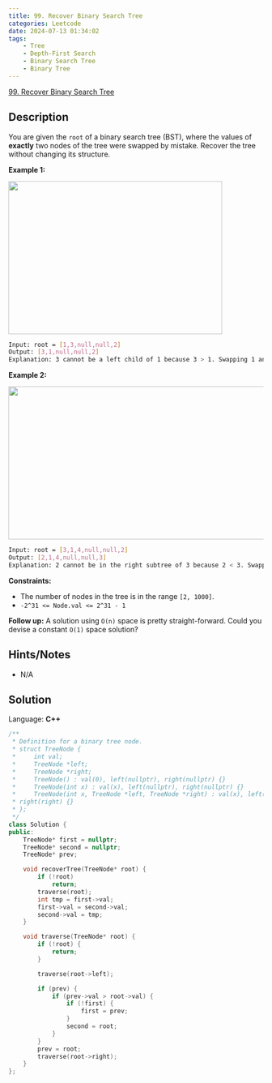 ```yaml
---
title: 99. Recover Binary Search Tree
categories: Leetcode
date: 2024-07-13 01:34:02
tags:
    - Tree
    - Depth-First Search
    - Binary Search Tree
    - Binary Tree
---
```


[99. Recover Binary Search Tree](https://leetcode.com/problems/recover-binary-search-tree/description/)

## Description

You are given the `root` of a binary search tree (BST), where the values of **exactly** two nodes of the tree were swapped by mistake. Recover the tree without changing its structure.

**Example 1:**

<img alt="" src="https://assets.leetcode.com/uploads/2020/10/28/recover1.jpg" style="width: 422px; height: 302px;">

```bash
Input: root = [1,3,null,null,2]
Output: [3,1,null,null,2]
Explanation: 3 cannot be a left child of 1 because 3 > 1. Swapping 1 and 3 makes the BST valid.
```

**Example 2:**

<img alt="" src="https://assets.leetcode.com/uploads/2020/10/28/recover2.jpg" style="width: 581px; height: 302px;">

```bash
Input: root = [3,1,4,null,null,2]
Output: [2,1,4,null,null,3]
Explanation: 2 cannot be in the right subtree of 3 because 2 < 3. Swapping 2 and 3 makes the BST valid.
```

**Constraints:**

- The number of nodes in the tree is in the range `[2, 1000]`.
- `-2^31 <= Node.val <= 2^31 - 1`

**Follow up:**  A solution using `O(n)` space is pretty straight-forward. Could you devise a constant `O(1)` space solution?

## Hints/Notes

- N/A

## Solution

Language: **C++**

```C++
/**
 * Definition for a binary tree node.
 * struct TreeNode {
 *     int val;
 *     TreeNode *left;
 *     TreeNode *right;
 *     TreeNode() : val(0), left(nullptr), right(nullptr) {}
 *     TreeNode(int x) : val(x), left(nullptr), right(nullptr) {}
 *     TreeNode(int x, TreeNode *left, TreeNode *right) : val(x), left(left),
 * right(right) {}
 * };
 */
class Solution {
public:
    TreeNode* first = nullptr;
    TreeNode* second = nullptr;
    TreeNode* prev;

    void recoverTree(TreeNode* root) {
        if (!root)
            return;
        traverse(root);
        int tmp = first->val;
        first->val = second->val;
        second->val = tmp;
    }

    void traverse(TreeNode* root) {
        if (!root) {
            return;
        }

        traverse(root->left);

        if (prev) {
            if (prev->val > root->val) {
                if (!first) {
                    first = prev;
                }
                second = root;
            }
        }
        prev = root;
        traverse(root->right);
    }
};
```
